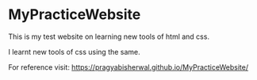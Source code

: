 # MyPracticeWebsite
This is my test website on learning new tools of html and css.

I learnt new tools of css using the same.


For reference visit: https://pragyabisherwal.github.io/MyPracticeWebsite/
